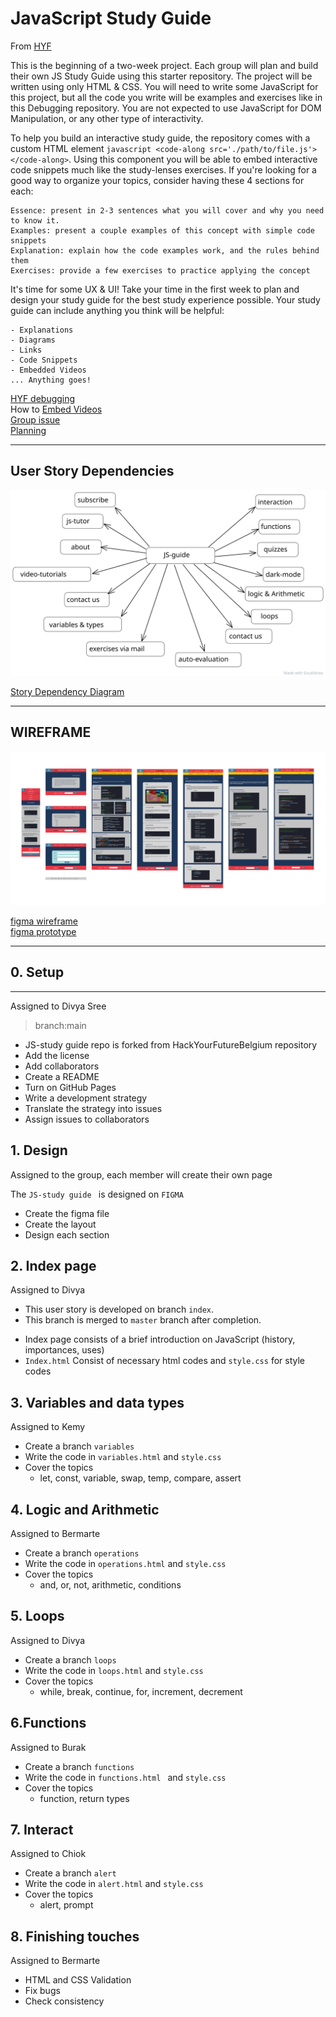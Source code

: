 # JavaScript Study Guide

From [HYF](https://github.com/HackYourFutureBelgium/debugging#after-class-1)   

This is the beginning of a two-week project. Each group will plan and build their own JS Study Guide using this starter repository. The project will be written using only HTML & CSS. You will need to write some JavaScript for this project, but all the code you write will be examples and exercises like in this Debugging repository. You are not expected to use JavaScript for DOM Manipulation, or any other type of interactivity.

To help you build an interactive study guide, the repository comes with a custom HTML element ```javascript <code-along src='./path/to/file.js'></code-along>```. Using this component you will be able to embed interactive code snippets much like the study-lenses exercises. If you're looking for a good way to organize your topics, consider having these 4 sections for each:

    Essence: present in 2-3 sentences what you will cover and why you need to know it.
    Examples: present a couple examples of this concept with simple code snippets
    Explanation: explain how the code examples work, and the rules behind them
    Exercises: provide a few exercises to practice applying the concept

It's time for some UX & UI! Take your time in the first week to plan and design your study guide for the best study experience possible. Your study guide can include anything you think will be helpful:

    - Explanations
    - Diagrams
    - Links
    - Code Snippets
    - Embedded Videos
    ... Anything goes!

[HYF debugging](https://github.com/HackYourFutureBelgium/debugging)     
How to [Embed Videos](https://developer.mozilla.org/en-US/docs/Learn/JavaScript/Client-side_web_APIs/Video_and_audio_APIs)    
[Group issue](https://github.com/HackYourFutureBelgium/class-11-12/issues/171)    
[Planning](https://github.com/DIVYASREE345/js-study-guide/tree/master/planning)


---

## User Story Dependencies
<img src="dependencies.svg" alt="drawing" width="550"/> 

[Story Dependency Diagram](https://excalidraw.com/#json=4863576330207232,aebTU5nKUbsZn0LZVkRBHw)

---

## WIREFRAME

![wireframe](wireframe.png)   

[figma wireframe](https://www.figma.com/file/jpEckKDjkbLQ9xvn9r5bQ8/class-11%2612-4?node-id=469%3A299)    
[figma prototype](https://www.figma.com/proto/jpEckKDjkbLQ9xvn9r5bQ8/class-11%2612-4?node-id=287%3A140&scaling=min-zoom)    

---

## 0. Setup

---
Assigned to Divya Sree
> branch:main
 * JS-study guide repo is forked from HackYourFutureBelgium repository
 * Add the license
 * Add collaborators
 * Create a README
 * Turn on GitHub Pages
 * Write a development strategy
 * Translate the strategy into issues
 * Assign issues to collaborators


## 1. Design

Assigned to the group, each member will create their own page

The `JS-study guide ` is designed on `FIGMA`
* Create the figma file
* Create the layout
* Design each section

## 2. Index page

Assigned to Divya

- This user story is developed on branch `index`.
- This branch is merged to `master` branch after completion.
* Index page consists of a brief introduction on JavaScript (history, importances, uses)
* `Index.html` Consist of necessary html codes and `style.css` for style codes

## 3. Variables and data types

Assigned to Kemy

* Create a branch ` variables `
* Write the code in `variables.html` and `style.css`
* Cover the topics 
   * let, const, variable, swap, temp, compare, assert

## 4. Logic and Arithmetic

Assigned to Bermarte

 * Create a branch ` operations `
 *  Write the code in `operations.html` and `style.css`
 * Cover the topics 
   * and, or, not, arithmetic, conditions
 
## 5. Loops

Assigned to Divya

  * Create a branch ` loops `
  * Write the code in ` loops.html ` and `style.css`
  * Cover the topics
      * while, break, continue, for, increment, decrement
      
 ## 6.Functions
 
 Assigned to Burak
 
   * Create a branch ` functions `
   * Write the code in `functions.html ` and `style.css`
   * Cover the topics
        * function, return types
        
  ## 7. Interact
  
  Assigned to Chiok
  
   *  Create a branch `alert `
   *  Write  the code in `alert.html` and `style.css`
   *  Cover the topics
       * alert, prompt
      
 ## 8. Finishing touches
 
   Assigned to Bermarte
   
 * HTML and CSS Validation
 * Fix bugs
 * Check consistency
